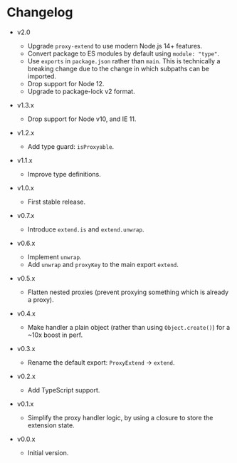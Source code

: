 
# Changelog

- v2.0
  - Upgrade `proxy-extend` to use modern Node.js 14+ features.
  - Convert package to ES modules by default using `module: "type"`.
  - Use `exports` in `package.json` rather than `main`. This is technically a breaking change due to the change
    in which subpaths can be imported.
  - Drop support for Node 12.
  - Upgrade to package-lock v2 format.

- v1.3.x
  - Drop support for Node v10, and IE 11.

- v1.2.x
  - Add type guard: `isProxyable`.

- v1.1.x
  - Improve type definitions.

- v1.0.x
  - First stable release.

- v0.7.x
  - Introduce `extend.is` and `extend.unwrap`.

- v0.6.x
  - Implement `unwrap`.
  - Add `unwrap` and `proxyKey` to the main export `extend`.

- v0.5.x
  - Flatten nested proxies (prevent proxying something which is already a proxy).

- v0.4.x
  - Make handler a plain object (rather than using `Object.create()`) for a \~10x boost in perf.

- v0.3.x
  - Rename the default export: `ProxyExtend` -> `extend`.

- v0.2.x
  - Add TypeScript support.

- v0.1.x
  - Simplify the proxy handler logic, by using a closure to store the extension state.

- v0.0.x
  - Initial version.
